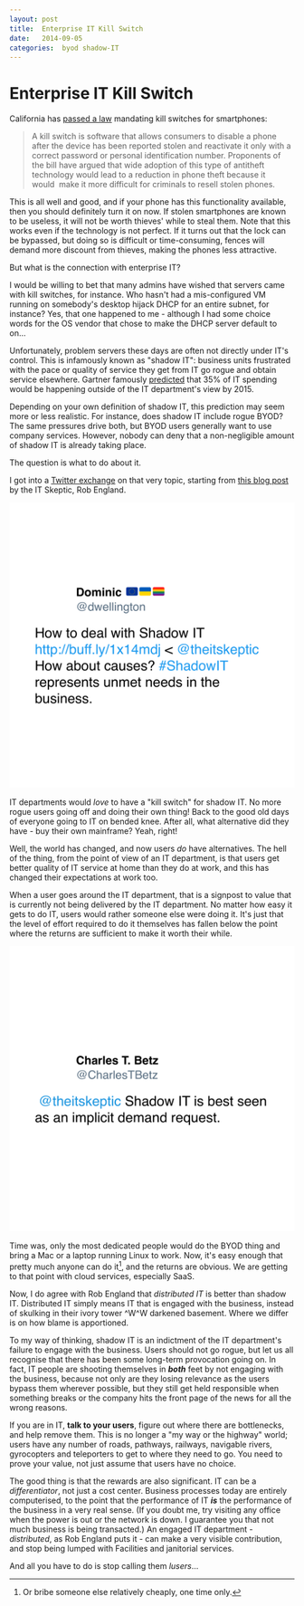```yaml
---
layout: post
title:  Enterprise IT Kill Switch 
date:   2014-09-05 
categories:  byod shadow-IT 
---
```


# Enterprise IT Kill Switch


California has [passed a law](http://bits.blogs.nytimes.com/2014/08/25/california-governor-signs-law-requiring-a-kill-switch-on-smartphones/ "California Governor Signs Law Requiring a ‘Kill Switch’ on Smartphones" ) mandating kill switches for smartphones:

> A kill switch is software that allows consumers to disable a phone after the device has been reported stolen and reactivate it only with a correct password or personal identification number. Proponents of the bill have argued that wide adoption of this type of antitheft technology would lead to a reduction in phone theft because it would  make it more difficult for criminals to resell stolen phones.

This is all well and good, and if your phone has this functionality available, then you should definitely turn it on now. If stolen smartphones are known to be useless, it will not be worth thieves' while to steal them. Note that this works even if the technology is not perfect. If it turns out that the lock can be bypassed, but doing so is difficult or time-consuming, fences will demand more discount from thieves, making the phones less attractive.

But what is the connection with enterprise IT?

I would be willing to bet that many admins have wished that servers came with kill switches, for instance. Who hasn't had a mis-configured VM running on somebody's desktop hijack DHCP for an entire subnet, for instance? Yes, that one happened to me - although I had some choice words for the OS vendor that chose to make the DHCP server default to on…

Unfortunately, problem servers these days are often not directly under IT's control. This is infamously known as "shadow IT": business units frustrated with the pace or quality of service they get from IT go rogue and obtain service elsewhere. Gartner famously [predicted](http://www.gartner.com/newsroom/id/1862714 "Gartner Reveals Top Predictions for IT Organizations and Users for 2012 and Beyond" ) that 35% of IT spending would be happening outside of the IT department's view by 2015.

Depending on your own definition of shadow IT, this prediction may seem more or less realistic. For instance, does shadow IT include rogue BYOD? The same pressures drive both, but BYOD users generally want to use company services. However, nobody can deny that a non-negligible amount of shadow IT is already taking place.

The question is what to do about it.

I got into a [Twitter exchange](https://twitter.com/dwellington/status/506471050411249665) on that very topic, starting from [this blog post](http://www.itskeptic.org/content/how-deal-shadow-it "How to deal with Shadow IT" ) by the IT Skeptic, Rob England.

![](/images/tweet-506471050411249665.png)

IT departments would *love* to have a "kill switch" for shadow IT. No more rogue users going off and doing their own thing! Back to the good old days of everyone going to IT on bended knee. After all, what alternative did they have - buy their own mainframe? Yeah, right!

Well, the world has changed, and now users *do* have alternatives. The hell of the thing, from the point of view of an IT department, is that users get better quality of IT service at home than they do at work, and this has changed their expectations at work too.

When a user goes around the IT department, that is a signpost to value that is currently not being delivered by the IT department. No matter how easy it gets to do IT, users would rather someone else were doing it. It's just that the level of effort required to do it themselves has fallen below the point where the returns are sufficient to make it worth their while.

![](/images/tweet-506514662750707712.png)

Time was, only the most dedicated people would do the BYOD thing and bring a Mac or a laptop running Linux to work. Now, it's easy enough that pretty much anyone can do it[^1], and the returns are obvious. We are getting to that point with cloud services, especially SaaS.

Now, I do agree with Rob England that *distributed IT* is better than shadow IT. Distributed IT simply means IT that is engaged with the business, instead of skulking in their ivory tower ^W^W darkened basement. Where we differ is on how blame is apportioned.

To my way of thinking, shadow IT is an indictment of the IT department's failure to engage with the business. Users should not go rogue, but let us all recognise that there has been some long-term provocation going on. In fact, IT people are shooting themselves in ***both*** feet by not engaging with the business, because not only are they losing relevance as the users bypass them wherever possible, but they still get held responsible when something breaks or the company hits the front page of the news for all the wrong reasons.

If you are in IT, **talk to your users**, figure out where there are bottlenecks, and help remove them. This is no longer a "my way or the highway" world; users have any number of roads, pathways, railways, navigable rivers, gyrocopters and teleporters to get to where they need to go. You need to prove your value, not just assume that users have no choice.

The good thing is that the rewards are also significant. IT can be a *differentiator*, not just a cost center. Business processes today are entirely computerised, to the point that the performance of IT ***is*** the performance of the business in a very real sense. (If you doubt me, try visiting any office when the power is out or the network is down. I guarantee you that not much business is being transacted.) An engaged IT department - *distributed*, as Rob England puts it - can make a very visible contribution, and stop being lumped with Facilities and janitorial services.

And all you have to do is stop calling them *lusers*…

[^1]: Or bribe someone else relatively cheaply, one time only.

                                                                                                                